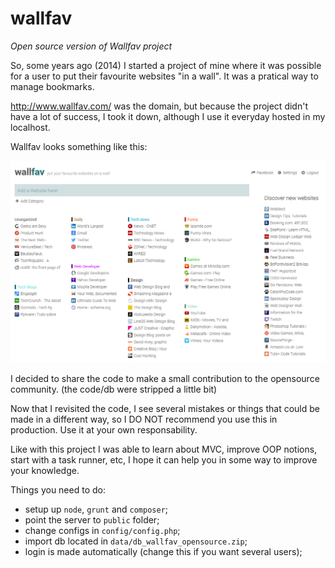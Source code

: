 # wallfav
*Open source version of Wallfav project*

So, some years ago (2014) I started a project of mine where it was possible for a user to put their favourite websites "in a wall". It was a pratical way to manage bookmarks.

http://www.wallfav.com/ was the domain, but because the project didn't have a lot of success, I took it down, although I use it everyday hosted in my localhost.

Wallfav looks something like this:

<img src="public/img/app-bg.png">

I decided to share the code to make a small contribution to the opensource community. (the code/db were stripped a little bit)

Now that I revisited the code, I see several mistakes or things that could be made in a different way, so I DO NOT recommend you use this in production. Use it at your own responsability.

Like with this project I was able to learn about MVC, improve OOP notions, start with a task runner, etc, I hope it can help you in some way to improve your knowledge.

Things you need to do:
- setup up `node`, `grunt` and `composer`;
- point the server to `public` folder;
- change configs in `config/config.php`;
- import db located in `data/db_wallfav_opensource.zip`;
- login is made automatically (change this if you want several users);

